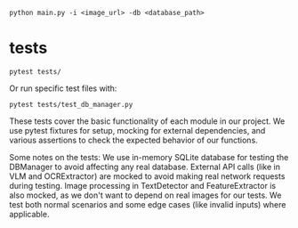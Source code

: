 


```
python main.py -i <image_url> -db <database_path>
```

# tests


```
pytest tests/
```

Or run specific test files with:

```
pytest tests/test_db_manager.py
```

These tests cover the basic functionality of each module in our project. We use pytest fixtures for setup, mocking for external dependencies, and various assertions to check the expected behavior of our functions.

Some notes on the tests:
We use in-memory SQLite database for testing the DBManager to avoid affecting any real database.
External API calls (like in VLM and OCRExtractor) are mocked to avoid making real network requests during testing.
Image processing in TextDetector and FeatureExtractor is also mocked, as we don't want to depend on real images for our tests.
We test both normal scenarios and some edge cases (like invalid inputs) where applicable.

